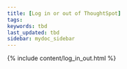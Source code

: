 ```yaml
---
title: [Log in or out of ThoughtSpot]
tags:
keywords: tbd
last_updated: tbd
sidebar: mydoc_sidebar
---
```


{% include content/log_in_out.html %}
